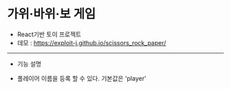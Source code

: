 # 가위·바위·보 게임

* React기반 토이 프로젝트
* 데모 : https://exploit-j.github.io/scissors_rock_paper/
-----------
* 기능 설명
 - 플레이어 이름을 등록 할 수 있다. 기본값은 'player'
